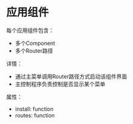 # 应用组件

每个应用组件包含：
- 多个Component
- 多个Router路径

详情：
- 通过主菜单调用Router路径方式启动该组件界面
- 主控制程序负责控制是否显示某个菜单

属性：
- install: function
- routes: function
